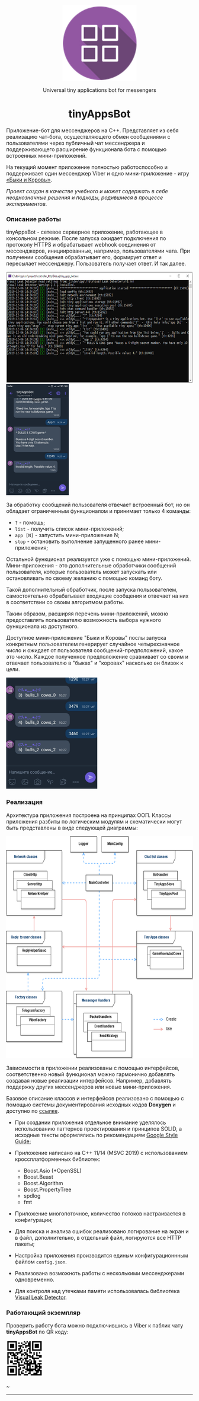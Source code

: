 <p align="center">
  <img src="media/tinyAppsBot_logo.png" width="200" />
</p>
<div align="center">Universal tiny applications bot for messengers</div>
<h1 align="center">tinyAppsBot</h1>

Приложение-бот для мессенджеров на C++. Представляет из себя реализацию чат-бота, осуществляющего обмен сообщениями с пользователями через публичный чат мессенджера и поддерживающего расширение функционала бота с помощью встроенных мини-приложений.

На текущий момент приложение полностью работоспособно и поддерживает один мессенджер Viber и одно мини-приложение - игру <a href  = "https://ru.wikipedia.org/wiki/%D0%91%D1%8B%D0%BA%D0%B8_%D0%B8_%D0%BA%D0%BE%D1%80%D0%BE%D0%B2%D1%8B">«Быки и Коровы»</a>.

*Проект создан в качестве учебного и может содержать в себе неоднозначные решения и подходы, родившиеся в процессе экспериментов.*

### Описание работы

tinyAppsBot - сетевое серверное приложение, работающее в консольном режиме. После запуска ожидает подключения по протоколу HTTPS и обрабатывает webhook соединения от мессенджеров, инициированные, например, пользователями чата.
При получении сообщения обрабатывает его, формирует ответ и пересылает мессенджеру. Пользователь получает ответ. И так далее.

<img src="media/capture_01.png" height="300"/> <img src="media/viber_02.jpg" height="300"/>

За обработку сообщений пользователя отвечает встроенный бот, но он обладает ограниченным функционалом и принимает только 4 команды:
- `?` - помощь;
- `list` - получить список мини-приложений;
- `app [N]` - запустить мини-приложение N;
- `stop` - остановить выполнение запущенного ранее мини-приложения;

Остальной функционал реализуется уже с помощью мини-приложений. Мини-приложения - это дополнительные обработчики сообщений пользователя, которые пользователь может запускать или остановливать по своему желанию с помощью команд боту.

Такой дополнительный обработчик, после запуска пользователем, самостоятельно обрабатывает входящие сообщения и отвечает на них в соответствии со своим алгоритмом работы.

Таким образом, расширяя перечень мини-приложений, можно предоставлять пользователю возможность выбора нужного функционала из доступного.

Доступное мини-приложение "Быки и Коровы" послы запуска конкретным пользователем генерирует случайное четырехзначное число и ожидает от пользователя сообщений-предположений, какое это число. Каждое полученное предположение сравнивает со своим и отвечает пользователю в "быках" и "коровах" насколько он близок к цели.

<img src="media/viber_03_part.jpg" height="300"/>

### Реализация

Архитектура приложения построена на принципах ООП. Классы приложения разбиты по логическим модулям и схематически могут быть представлены в виде следующей диаграммы:

<img src="media/BaseDiagram.png" height="600">

Зависимости в приложении реализованы с помощью интерфейсов, соответственно новый функционал можно гармонично добавлять  создавая новые реализации интерфейсов. Например, добавлять поддержку других мессенджеров или новые мини-приложения.

Базовое описание классов и интерфейсов реализовано с помощью с помощью системы документирования исходных кодов **Doxygen** и доступно по <a href="https://thor.hostronavt.ru">ссылке</a>.

- При создании приложения отдельное внимание уделялось использованию паттернов проектирования и принципов SOLID, а исходные тексты оформлялись по рекомендациям <a href="https://google.github.io/styleguide/cppguide">Google Style Guide</a>;

- Приложение написано на C++ 11/14 (MSVC 2019) с использованием кроссплатформенных библиотек:
	- Boost.Asio (+OpenSSL)
	- Boost.Beast
	- Boost.Algorithm
	- Boost.PropertyTree
	- spdlog
	- fmt

- Приложение многопоточное, количество потоков настраивается в конфигурации;

- Для поиска и анализа ошибок реализовано логирование на экран и в файл, дополнительно, в отдельный файл, логируются все HTTP пакеты;

- Настройка приложения производится единым конфигурационнным файлом `config.json`.

- Реализована возможноть работы с несколькими мессенджерами одновременно.

- Для контроля над утечками памяти использовалась библиотека <a href="https://github.com/KindDragon/vld.git">Visual Leak Detector</a>.

### Работающий экземпляр

Проверить работу бота можно подключившись в Viber к паблик чату **tinyAppsBot** по QR коду:
<p><img src="media/tinyAppsBot_URI.png" width="100" /></p>~


***
